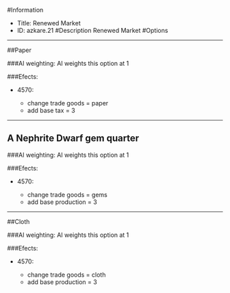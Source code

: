 #Information
 - Title: Renewed Market
 - ID: azkare.21
#Description
Renewed Market
#Options

___
##Paper

###AI weighting:
AI weights this option at 1


###Efects:<ul><li>4570:</li><ul><li>change trade goods = paper</li><li>add base tax = 3</li></ul></ul>

___
## A Nephrite Dwarf gem quarter

###AI weighting:
AI weights this option at 1


###Efects:<ul><li>4570:</li><ul><li>change trade goods = gems</li><li>add base production = 3</li></ul></ul>

___
##Cloth

###AI weighting:
AI weights this option at 1


###Efects:<ul><li>4570:</li><ul><li>change trade goods = cloth</li><li>add base production = 3</li></ul></ul>
